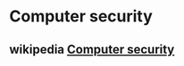 # Computer security



## wikipedia [Computer security](https://en.wikipedia.org/wiki/Computer_security)
